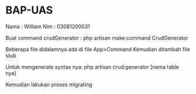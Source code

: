 # BAP-UAS
Nama  : William
Nim   : 03081200031

Buat command crudGenerator :
php artisan make:command CrudGenerator

Beberapa file didalamnya ada di file App>Command
Kemudian ditambah file stub

Untuk mengenerate syntax nya:
php artisan crud:generator [nama table nya]

Kemudian lakukan proses migrating
